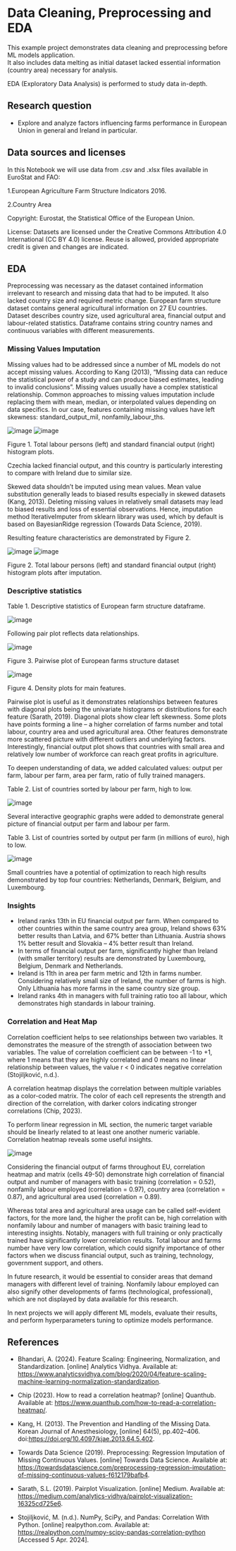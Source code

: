 # Data Cleaning, Preprocessing and EDA

This example project demonstrates data cleaning and preprocessing before ML models application.  
It also includes data melting as initial dataset lacked essential information (country area) necessary for analysis.

EDA (Exploratory Data Analysis) is performed to study data in-depth. 

## Research question
- Explore and analyze factors influencing farms performance in European Union in general and Ireland in particular.

## Data sources and licenses
In this Notebook we will use data from .csv and .xlsx files available in EuroStat and FAO:

1.European Agriculture Farm Structure Indicators 2016.

2.Country Area

Copyright: Eurostat, the Statistical Office of the European Union.

License: Datasets are licensed under the Creative Commons Attribution 4.0 International (CC BY 4.0) license. Reuse is allowed, provided appropriate credit is given and changes are indicated.

## EDA
Preprocessing was necessary as the dataset contained information irrelevant to research and missing data that had to be imputed. It also lacked country size and required metric change. 
European farm structure dataset contains general agricultural information on 27 EU countries. Dataset describes country size, used agricultural area, financial output and labour-related statistics. Dataframe contains string country names and continuous variables with different measurements.

### Missing Values Imputation

Missing values had to be addressed since a number of ML models do not accept missing values. According to Kang (2013), “Missing data can reduce the statistical power of a study and can produce biased estimates, leading to invalid conclusions”. Missing values usually have a complex statistical relationship. Common approaches to missing values imputation include replacing them with mean, median, or interpolated values depending on data specifics. In our case, features containing missing values have left skewness: standard_output_mil, nonfamily_labour_ths.

![image](https://github.com/anna-fontani/Data-cleaning-and-preprocessing/assets/149007143/c9cfd6a5-0023-4d0c-89b9-a6c458830e53)
![image](https://github.com/anna-fontani/Data-cleaning-and-preprocessing/assets/149007143/ab9af740-4c34-41c6-ba5f-999c08abc14e)

Figure 1. Total labour persons (left) and standard financial output (right) histogram plots.

Czechia lacked financial output, and this country is particularly interesting to compare with Ireland due to similar size. 

Skewed data shouldn’t be imputed using mean values. Mean value substitution generally leads to biased results especially in skewed datasets (Kang, 2013). Deleting missing values in relatively small datasets may lead to biased results and loss of essential observations. Hence, imputation method IterativeImputer from sklearn library was used, which by default is based on BayesianRidge regression (Towards Data Science, 2019). 

Resulting feature characteristics are demonstrated by Figure 2.

![image](https://github.com/anna-fontani/Data-cleaning-and-preprocessing/assets/149007143/7d5d3d14-7b99-4d26-bfbb-0a98ae56c4f5)
![image](https://github.com/anna-fontani/Data-cleaning-and-preprocessing/assets/149007143/fd84eee2-0145-4772-bc5a-0fa6473522e0)

Figure 2. Total labour persons (left) and standard financial output (right) histogram plots after imputation.

### Descriptive statistics

Table 1. Descriptive statistics of European farm structure dataframe. 

![image](https://github.com/anna-fontani/Data-cleaning-and-preprocessing/assets/149007143/dcc2fe68-ed80-4ec1-a2ab-a10948f71fac)

Following pair plot reflects data relationships.

![image](https://github.com/anna-fontani/Data-cleaning-and-preprocessing/assets/149007143/3036bd12-2f9a-468d-9fe0-825adbdc9ad0)

Figure 3. Pairwise plot of European farms structure dataset

![image](https://github.com/anna-fontani/Data-cleaning-and-preprocessing/assets/149007143/9af4ca57-4f38-4ae0-8f3c-0fc12d43afdd)

Figure 4. Density plots for main features.

Pairwise plot is useful as it demonstrates relationships between features with diagonal plots being the univariate histograms or distributions for each feature (Sarath, 2019). Diagonal plots show clear left skewness. Some plots have points forming a line – a higher correlation of farms number and total labour, country area and used agricultural area. Other features demonstrate more scattered picture with different outliers and underlying factors. Interestingly, financial output plot shows that countries with small area and relatively low number of workforce can reach great profits in agriculture. 

To deepen understanding of data, we added calculated values: output per farm, labour per farm, area per farm, ratio of fully trained managers. 

Table 2. List of countries sorted by labour per farm, high to low. 

![image](https://github.com/anna-fontani/Data-cleaning-and-preprocessing/assets/149007143/7d228521-4369-4963-a8d1-833860c4edc0)

Several interactive geographic graphs were added to demonstrate general picture of financial output per farm and labour per farm. 

Table 3. List of countries sorted by output per farm (in millions of euro), high to low. 

![image](https://github.com/anna-fontani/Data-cleaning-and-preprocessing/assets/149007143/43d83fc3-110f-41ef-a6df-fafcdec8e08c)

Small countries have a potential of optimization to reach high results demonstrated by top four countries: Netherlands, Denmark, Belgium, and Luxembourg.

### Insights

- Ireland ranks 13th in EU financial output per farm. When compared to other countries within the same country area group, Ireland shows 63% better results than Latvia, and 67% better than Lithuania. Austria shows 1% better result and Slovakia – 4% better result than Ireland.
- In terms of financial output per farm, significantly higher than Ireland (with smaller territory) results are demonstrated by Luxembourg, Belgium, Denmark and Netherlands.
- Ireland is 11th in area per farm metric and 12th in farms number. Considering relatively small size of Ireland, the number of farms is high. Only Lithuania has more farms in the same country size group.
- Ireland ranks 4th in managers with full training ratio too all labour, which demonstrates high standards in labour training. 

### Correlation and Heat Map

Correlation coefficient helps to see relationships between two variables. It demonstrates the measure of the strength of association between two variables. The value of correlation coefficient can be between -1 to +1, where 1 means that they are highly correlated and 0 means no linear relationship between values, the value r < 0 indicates negative correlation (Stojiljković, n.d.).

A correlation heatmap displays the correlation between multiple variables as a color-coded matrix. The color of each cell represents the strength and direction of the correlation, with darker colors indicating stronger correlations (Chip, 2023).

To perform linear regression in ML section, the numeric target variable should be linearly related to at least one another numeric variable. Correlation heatmap reveals some useful insights. 

![image](https://github.com/anna-fontani/Data-cleaning-and-preprocessing/assets/149007143/14db82cd-58d0-401e-87fe-0c89d6e205bc)

Considering the financial output of farms throughout EU, correlation heatmap and matrix (cells 49-50) demonstrate high correlation of financial output and number of managers with basic training (correlation = 0.52), nonfamily labour employed (correlation = 0.97), country area (correlation = 0.87), and agricultural area used (correlation = 0.89). 

Whereas total area and agricultural area usage can be called self-evident factors, for the more land, the higher the profit can be, high correlation with nonfamily labour and number of managers with basic training lead to interesting insights. Notably, managers with full training or only practically trained have significantly lower correlation results. Total labour and farms number have very low correlation, which could signify importance of other factors when we discuss financial output, such as training, technology, government support, and others. 

In future research, it would be essential to consider areas that demand managers with different level of training. Nonfamily labour employed can also signify other developments of farms (technological, professional), which are not displayed by data available for this research. 

In next projects we will apply different ML models, evaluate their results, and perform hyperparameters tuning to optimize models performance.

## References

- Bhandari, A. (2024). Feature Scaling: Engineering, Normalization, and Standardization. [online] Analytics Vidhya. Available at: https://www.analyticsvidhya.com/blog/2020/04/feature-scaling-machine-learning-normalization-standardization.

- Chip (2023). How to read a correlation heatmap? [online] Quanthub. Available at: https://www.quanthub.com/how-to-read-a-correlation-heatmap/.

- Kang, H. (2013). The Prevention and Handling of the Missing Data. Korean Journal of Anesthesiology, [online] 64(5), pp.402–406. doi:https://doi.org/10.4097/kjae.2013.64.5.402.

- Towards Data Science (2019). Preprocessing: Regression Imputation of Missing Continuous Values. [online] Towards Data Science. Available at: https://towardsdatascience.com/preprocessing-regression-imputation-of-missing-continuous-values-f612179bafb4.

- Sarath, S.L. (2019). Pairplot Visualization. [online] Medium. Available at: https://medium.com/analytics-vidhya/pairplot-visualization-16325cd725e6.

- Stojiljković, M. (n.d.). NumPy, SciPy, and Pandas: Correlation With Python. [online] realpython.com. Available at: https://realpython.com/numpy-scipy-pandas-correlation-python [Accessed 5 Apr. 2024].
